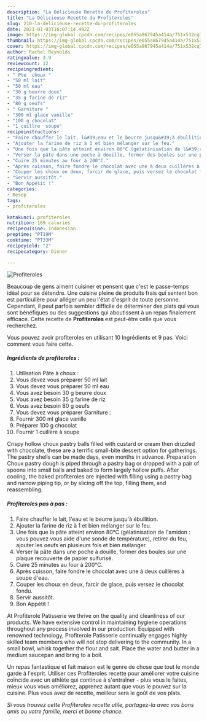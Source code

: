 ```yaml
---
description: "La Délicieuse Recette du Profiteroles"
title: "La Délicieuse Recette du Profiteroles"
slug: 210-la-delicieuse-recette-du-profiteroles
date: 2021-01-03T16:07:14.492Z
image: https://img-global.cpcdn.com/recipes/e055a867945a414a/751x532cq70/profiteroles-photo-principale-de-la-recette.jpg
thumbnail: https://img-global.cpcdn.com/recipes/e055a867945a414a/751x532cq70/profiteroles-photo-principale-de-la-recette.jpg
cover: https://img-global.cpcdn.com/recipes/e055a867945a414a/751x532cq70/profiteroles-photo-principale-de-la-recette.jpg
author: Rachel Reynolds
ratingvalue: 3.9
reviewcount: 12
recipeingredient:
- " Pte  choux "
- "50 ml lait"
- "50 ml eau"
- "30 g beurre doux"
- "35 g farine de riz"
- "80 g oeufs"
- " Garniture "
- "300 ml glace vanille"
- "100 g chocolat"
- "1 cuillre  soupe"
recipeinstructions:
- "Faire chauffer le lait, l&#39;eau et le beurre jusqu&#39;à ébullition."
- "Ajouter la farine de riz à 1 et bien mélanger sur le feu."
- "Une fois que la pâte atteint environ 80°C (gélatinisation de l&#39;amidon : vous pouvez vous aide d&#39;une sonde de température), retirer du feu, ajouter les oeufs en plusieurs fois et bien mélanger."
- "Verser la pâte dans une poche à douille, former des boules sur une plaque recouverte de papier sulfurisé."
- "Cuire 25 minutes au four à 200°C."
- "Après cuisson, faire fondre le chocolat avec une à deux cuillères à soupe d&#39;eau."
- "Couper les choux en deux, farcir de glace, puis versez le chocolat fondu."
- "Servir aussitôt."
- "Bon Appétit !"
categories:
- Resep
tags:
- profiteroles

katakunci: profiteroles 
nutrition: 169 calories
recipecuisine: Indonesian
preptime: "PT19M"
cooktime: "PT33M"
recipeyield: "2"
recipecategory: Dinner

---
```



![Profiteroles](https://img-global.cpcdn.com/recipes/e055a867945a414a/751x532cq70/profiteroles-photo-principale-de-la-recette.jpg)

Beaucoup de gens aiment cuisiner et pensent que c'est le passe-temps idéal pour se détendre. Une cuisine pleine de produits frais qui sentent bon est particulière pour alléger un peu l'état d'esprit de toute personne. Cependant, il peut parfois sembler difficile de déterminer des plats qui vous sont bénéfiques ou des suggestions qui aboutissent à un repas finalement efficace. Cette recette de <strong> Profiteroles </strong> est peut-être celle que vous recherchez.

<!--inarticleads1-->

Vous pouvez avoir profiteroles en utilisant 10 Ingrédients et 9 pas. Voici comment vous faire cette.

##### Ingrédients de profiteroles :

1. Utilisation  Pâte à choux :
1. Vous devez vous préparer 50 ml lait
1. Vous devez vous préparer 50 ml eau
1. Vous avez besoin 30 g beurre doux
1. Vous avez besoin 35 g farine de riz
1. Vous avez besoin 80 g oeufs
1. Vous devez vous préparer  Garniture :
1. Fournir 300 ml glace vanille
1. Préparer 100 g chocolat
1. Fournir 1 cuillère à soupe


Crispy hollow choux pastry balls filled with custard or cream then drizzled with chocolate, these are a terrific small-bite dessert option for gatherings. The pastry shells can be made days, even months in advance. Preparation Choux pastry dough is piped through a pastry bag or dropped with a pair of spoons into small balls and baked to form largely hollow puffs. After cooling, the baked profiteroles are injected with filling using a pastry bag and narrow piping tip, or by slicing off the top, filling them, and reassembling. 

<!--inarticleads2-->

##### Profiteroles pas à pas :

1. Faire chauffer le lait, l&#39;eau et le beurre jusqu&#39;à ébullition.
1. Ajouter la farine de riz à 1 et bien mélanger sur le feu.
1. Une fois que la pâte atteint environ 80°C (gélatinisation de l&#39;amidon : vous pouvez vous aide d&#39;une sonde de température), retirer du feu, ajouter les oeufs en plusieurs fois et bien mélanger.
1. Verser la pâte dans une poche à douille, former des boules sur une plaque recouverte de papier sulfurisé.
1. Cuire 25 minutes au four à 200°C.
1. Après cuisson, faire fondre le chocolat avec une à deux cuillères à soupe d&#39;eau.
1. Couper les choux en deux, farcir de glace, puis versez le chocolat fondu.
1. Servir aussitôt.
1. Bon Appétit !


At Profiterole Patisserie we thrive on the quality and cleanliness of our products. We have extensive control in maintaining hygiene operations throughout any process involved in our production. Equipped with renowned technology, Profiterole Patisserie continually engages highly skilled team members who will not stop delivering to the community. In a small bowl, whisk together the flour and salt. Place the water and butter in a medium saucepan and bring to a boil. 

<!--inarticleads1-->

<p>
Un repas fantastique et fait maison est le genre de chose que tout le monde garde à l'esprit. Utiliser ces Profiteroles recette pour améliorer votre cuisine coïncide avec un athlète qui continue à s'entraîner - plus vous le faites, mieux vous vous améliorez, apprenez autant que vous le pouvez sur la cuisine. Plus vous avez de recette, meilleur sera le goût de vos plats.
</p>

<p>
<i>Si vous trouvez cette Profiteroles recette utile, partagez-la avec vos bons amis ou votre famille, merci et bonne chance.</i>
</p>
